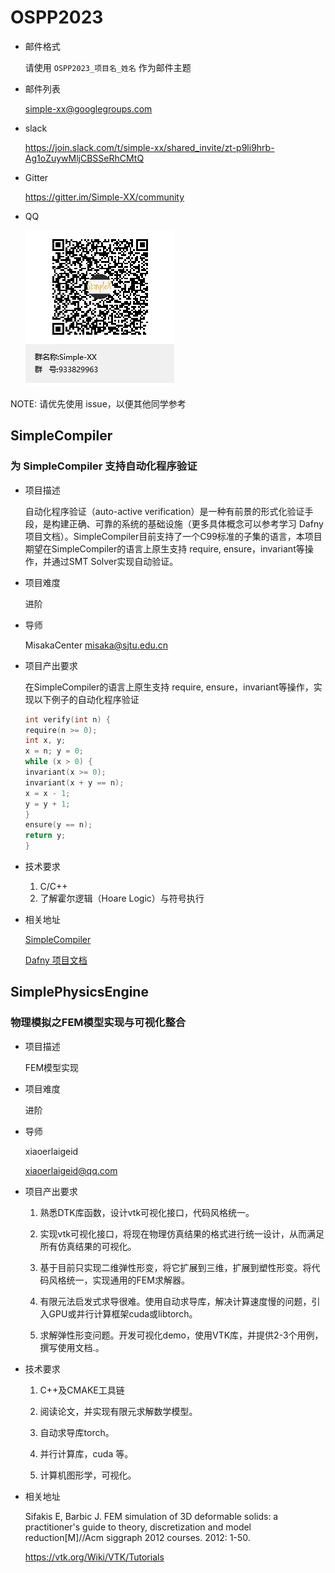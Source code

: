 # OSPP2023

- 邮件格式

    请使用 `OSPP2023_项目名_姓名` 作为邮件主题

- 邮件列表

    simple-xx@googlegroups.com

- slack

    https://join.slack.com/t/simple-xx/shared_invite/zt-p9li9hrb-Ag1oZuywMljCBSSeRhCMtQ

- Gitter

    https://gitter.im/Simple-XX/community
    
- QQ

    ![Simple-XX群聊二维码](.\README.assets\Simple-XX群聊二维码.png)

NOTE: 请优先使用 issue，以便其他同学参考


## SimpleCompiler

### 为 SimpleCompiler 支持自动化程序验证

- 项目描述

  自动化程序验证（auto-active verification）是一种有前景的形式化验证手段，是构建正确、可靠的系统的基础设施（更多具体概念可以参考学习 Dafny 项目文档）。SimpleCompiler目前支持了一个C99标准的子集的语言，本项目期望在SimpleCompiler的语言上原生支持 require, ensure，invariant等操作，并通过SMT Solver实现自动验证。

- 项目难度

    进阶

- 导师

    MisakaCenter misaka@sjtu.edu.cn

- 项目产出要求

    在SimpleCompiler的语言上原生支持 require, ensure，invariant等操作，实现以下例子的自动化程序验证
    
    ```c
    int verify(int n) {
    require(n >= 0);
    int x, y;
    x = n; y = 0;
    while (x > 0) {
    invariant(x >= 0);
    invariant(x + y == n);
    x = x - 1;
    y = y + 1;
    }
    ensure(y == n);
    return y;
    }
    ```


- 技术要求
    1. C/C++
    2. 了解霍尔逻辑（Hoare Logic）与符号执行

- 相关地址

    [SimpleCompiler](https://github.com/Simple-XX/SimpleCompiler)

    [Dafny 项目文档](https://dafny-lang.github.io/dafny/OnlineTutorial/guide)

    

## SimplePhysicsEngine

### 物理模拟之FEM模型实现与可视化整合

- 项目描述

    FEM模型实现

- 项目难度

    进阶

- 导师

    xiaoerlaigeid

    xiaoerlaigeid@qq.com

- 项目产出要求

    1. 熟悉DTK库函数，设计vtk可视化接口，代码风格统一。

    2. 实现vtk可视化接口，将现在物理仿真结果的格式进行统一设计，从而满足所有仿真结果的可视化。

    3. 基于目前只实现二维弹性形变，将它扩展到三维，扩展到塑性形变。将代码风格统一，实现通用的FEM求解器。

    4. 有限元法启发式求导很难。使用自动求导库，解决计算速度慢的问题，引入GPU或并行计算框架cuda或libtorch。

    5. 求解弹性形变问题。开发可视化demo，使用VTK库，并提供2-3个用例，撰写使用文档.。


- 技术要求
    1. C++及CMAKE工具链

    2. 阅读论文，并实现有限元求解数学模型。

    3. 自动求导库torch。

    4. 并行计算库，cuda 等。

    5. 计算机图形学，可视化。


- 相关地址

    Sifakis E, Barbic J. FEM simulation of 3D deformable solids: a practitioner's guide to theory, discretization and model reduction[M]//Acm siggraph 2012 courses. 2012: 1-50.

    https://vtk.org/Wiki/VTK/Tutorials

